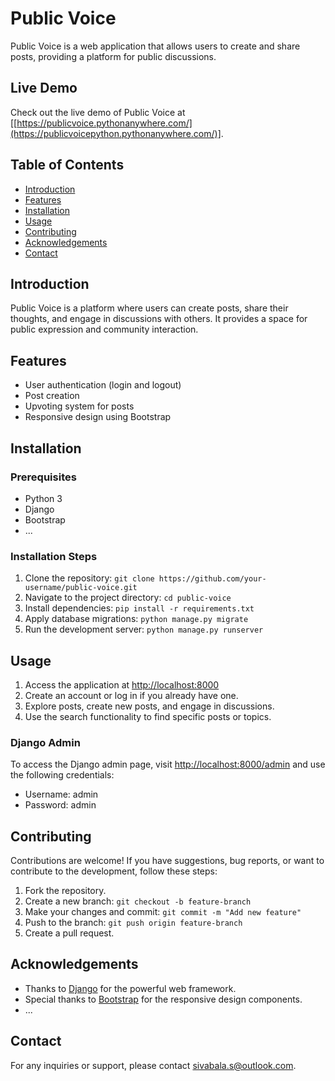 # Public Voice

Public Voice is a web application that allows users to create and share posts, providing a platform for public discussions.

## Live Demo

Check out the live demo of Public Voice at [[https://publicvoice.pythonanywhere.com/](https://publicvoicepython.pythonanywhere.com/)].

## Table of Contents

- [Introduction](#introduction)
- [Features](#features)
- [Installation](#installation)
- [Usage](#usage)
- [Contributing](#contributing)
- [Acknowledgements](#acknowledgements)
- [Contact](#contact)

## Introduction

Public Voice is a platform where users can create posts, share their thoughts, and engage in discussions with others. It provides a space for public expression and community interaction.

## Features

- User authentication (login and logout)
- Post creation 
- Upvoting system for posts
- Responsive design using Bootstrap

## Installation

### Prerequisites

- Python 3
- Django
- Bootstrap
- ...

### Installation Steps

1. Clone the repository: `git clone https://github.com/your-username/public-voice.git`
2. Navigate to the project directory: `cd public-voice`
3. Install dependencies: `pip install -r requirements.txt`
4. Apply database migrations: `python manage.py migrate`
5. Run the development server: `python manage.py runserver`

## Usage

1. Access the application at [http://localhost:8000](http://localhost:8000)
2. Create an account or log in if you already have one.
3. Explore posts, create new posts, and engage in discussions.
4. Use the search functionality to find specific posts or topics.

### Django Admin

To access the Django admin page, visit [http://localhost:8000/admin](http://localhost:8000/admin) and use the following credentials:
- Username: admin
- Password: admin



## Contributing

Contributions are welcome! If you have suggestions, bug reports, or want to contribute to the development, follow these steps:

1. Fork the repository.
2. Create a new branch: `git checkout -b feature-branch`
3. Make your changes and commit: `git commit -m "Add new feature"`
4. Push to the branch: `git push origin feature-branch`
5. Create a pull request.

## Acknowledgements

- Thanks to [Django](https://www.djangoproject.com/) for the powerful web framework.
- Special thanks to [Bootstrap](https://getbootstrap.com/) for the responsive design components.
- ...

## Contact

For any inquiries or support, please contact [sivabala.s@outlook.com](mailto:sivabala.s@outlook.com).
